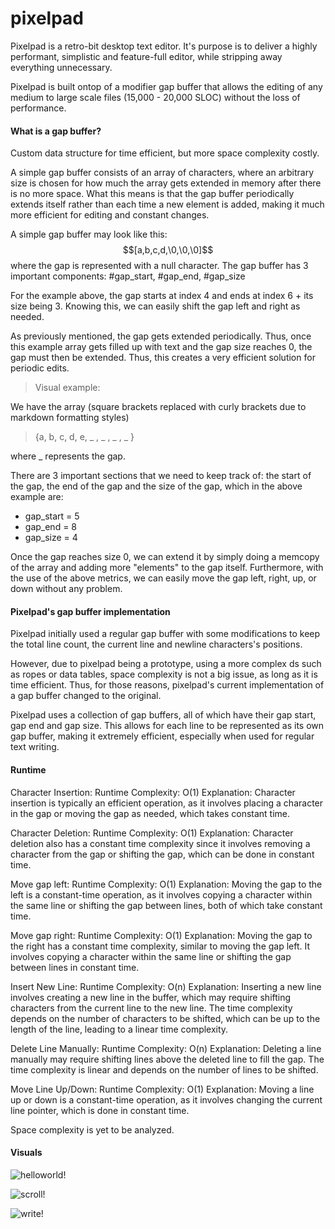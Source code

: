 # pixelpad
Pixelpad is a retro-bit desktop text editor.
It's purpose is to deliver a highly performant, simplistic and feature-full editor, while stripping away everything unnecessary. 

Pixelpad is built ontop of a modifier gap buffer that allows the editing of any medium to large scale files (15,000 - 20,000 SLOC) without the loss of performance.

<h4> What is a gap buffer?</h4>

Custom data structure for time efficient, but more space complexity costly.

A simple gap buffer consists of an array of characters, where an arbitrary size is chosen for how much the array gets extended in memory after there is no more space. What this means is that the gap buffer periodically extends itself rather than each time a new element is added, making it much more efficient for editing and constant changes.

A simple gap buffer may look like this:
$$[a,b,c,d,\0,\0,\0]$$
where the gap is represented with a null character. 
The gap buffer has 3 important components:
#gap_start, #gap_end, #gap_size

For the example above, the gap starts at index 4 and ends at index 6 + its size being 3. 
Knowing this, we can easily shift the gap left and right as needed.

As previously mentioned, the gap gets extended periodically. Thus, once this example array gets filled up with text and the gap size reaches 0, the gap must then be extended. Thus, this creates a very efficient solution for periodic edits.

>Visual example:

We have the array (square brackets replaced with curly brackets due to markdown formatting styles) 
>{a, b, c, d, e, _ , _ , _ , _ }

where _ represents the gap.

There are 3 important sections that we need to keep track of: the start of the gap, the end of the gap and the size of the gap, which in the above example are:

- gap_start = 5
- gap_end = 8
- gap_size = 4

Once the gap reaches size 0, we can extend it by simply doing a memcopy of the array and adding more "elements" to the gap itself.
Furthermore, with the use of the above metrics, we can easily move the gap left, right, up, or down without any problem.

<h4>Pixelpad's gap buffer implementation</h4>
Pixelpad initially used a regular gap buffer with some modifications to keep the total line count, the current line and newline characters's positions. 

However, due to pixelpad being a prototype, using a more complex ds such as ropes or data tables, space complexity is not a big issue, as long as it is time efficient. Thus, for those reasons, pixelpad's current implementation of a gap buffer changed to the original.

Pixelpad uses a collection of gap buffers, all of which have their gap start, gap end and gap size. This allows for each line to be represented as its own gap buffer, making it extremely efficient, especially when used for regular text writing.

<h4>Runtime</h4>
Character Insertion:
Runtime Complexity: O(1)
Explanation: Character insertion is typically an efficient operation, as it involves placing a character in the gap or moving the gap as needed, which takes constant time.

Character Deletion:
Runtime Complexity: O(1)
Explanation: Character deletion also has a constant time complexity since it involves removing a character from the gap or shifting the gap, which can be done in constant time.

Move gap left:
Runtime Complexity: O(1)
Explanation: Moving the gap to the left is a constant-time operation, as it involves copying a character within the same line or shifting the gap between lines, both of which take constant time.

Move gap right:
Runtime Complexity: O(1)
Explanation: Moving the gap to the right has a constant time complexity, similar to moving the gap left. It involves copying a character within the same line or shifting the gap between lines in constant time.

Insert New Line:
Runtime Complexity: O(n)
Explanation: Inserting a new line involves creating a new line in the buffer, which may require shifting characters from the current line to the new line. The time complexity depends on the number of characters to be shifted, which can be up to the length of the line, leading to a linear time complexity.

Delete Line Manually:
Runtime Complexity: O(n)
Explanation: Deleting a line manually may require shifting lines above the deleted line to fill the gap. The time complexity is linear and depends on the number of lines to be shifted.

Move Line Up/Down:
Runtime Complexity: O(1)
Explanation: Moving a line up or down is a constant-time operation, as it involves changing the current line pointer, which is done in constant time.

Space complexity is yet to be analyzed.

<h4> Visuals </h4>

![helloworld!](https://github.com/SortedIvan/pixelpad/assets/62967263/66ad99a0-bbc4-41a4-866d-ed46961b098f)

![scroll!](https://github.com/SortedIvan/pixelpad/assets/62967263/92d3ecca-696e-4a87-a6ba-478b52684d07)

![write!](https://github.com/SortedIvan/pixelpad/assets/62967263/8863c23c-fb37-4e4e-b36e-4bd3b31c68e8)

